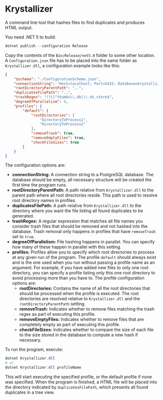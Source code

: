 # Krystallizer

A command line tool that hashes files to find duplicates and produces HTML output.

You need .NET 5 to build:

```powershell
dotnet publish --configuration Release
```

Copy the contents of the `Bin/Release/net5.0` folder to some other location.
A `Configuration.json` file has to be placed into the same folder as `Krystallizer.dll`,
a configuration example looks like this:

```json
{
    "$schema": "./ConfigurationSchema.json",
    "connectionString": "Host=localhost; Port=5432; Database=krystallizer; User ID=my_user; Password=my_password; Application Name=Krystallizer;",
    "rootDirectoryParentPath": "..",
    "duplicatesFilePath": "..",
    "trashRegex": "(?i)^thumbs\\.db|\\.ds_store$",
    "degreeOfParallelism": 4,
    "profiles": {
        "default": {
            "rootDirectories": [
                "DirectoryToProcess1",
                "DirectoryToProcess2"
            ],
            "removeTrash": true,
            "removeEmptyFiles": true,
            "checkFileSizes": true
        }
    }
}
```

The configuration options are:

* **connectionString:** A connection string to a PostgreSQL database. The database should be empty,
  all necessary structure will be created the first time the program runs.
* **rootDirectoryParentPath:** A path relative from `Krystallizer.dll` to the parent path where
  all root directories reside. This path is used to resolve root directory names in profiles.
* **duplicatesFilePath:** A path relative from `Krystallizer.dll` to the directory where you want
  the file listing all found duplicates to be generated.
* **trashRegex:** A regular expression that matches all file names you consider trash files that
  should be removed and not hashed into the database. Trash removal only happens in profiles that
  have `removeTrash` set to `true`.
* **degreeOfParallelism:** File hashing happens in parallel. You can specify how many of these
  happen in parallel with this setting.
* **profiles:** Profiles allow you to specify which root directories to process at any given run
  of the program. The profile `default` should always exist and is the one used when you run without
  passing a profile name as an argument. For example, if you have added new files to only one root
  directory, you can specify a profile listing only this one root directory to avoid processing more
  than you have to. The profile configuration options are:
  * **rootDirectories:** Contains the name of all the root directories that should be processed when
    the profile is executed. The root directories are resolved relative to `Krystallizer.dll` and
    the `rootDirectoryParentPath` setting.
  * **removeTrash:** Indicates whether to remove files matching the trash regex as part of executing
    this profile.
  * **removeEmptyFiles:** Indicates whether to remove files that are completely empty as part of
    executing this profile.
  * **checkFileSizes:** Indicates whether to compare the size of each file to the size stored in the
    database to compute a new hash if necessary.

To run the program, execute:

```powershell
dotnet Krystallizer.dll
# or
dotnet Krystallizer.dll profileName
```

This will start executing the specified profile, or the default profile if none was specified.
When the program is finished, a HTML file will be placed into the directory indicated by
`duplicatesFilePath`, which presents all found duplicates in a tree view.